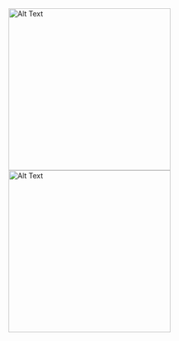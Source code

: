 <img src="https://github.com/user-attachments/assets/8babd1ae-75bb-42a6-b185-36f8d7dfe52c" alt="Alt Text" width="320">
<img src="https://github.com/user-attachments/assets/9bca71b4-bcf1-4df7-95d0-247bc62236f5" alt="Alt Text" width="320">

